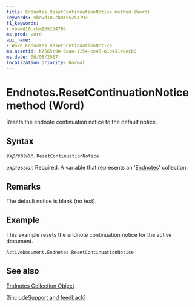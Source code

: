 ```yaml
---
title: Endnotes.ResetContinuationNotice method (Word)
keywords: vbawd10.chm155254793
f1_keywords:
- vbawd10.chm155254793
ms.prod: word
api_name:
- Word.Endnotes.ResetContinuationNotice
ms.assetid: b7565c90-6aaa-1154-ce45-61b43149ecb0
ms.date: 06/08/2017
localization_priority: Normal
---
```



# Endnotes.ResetContinuationNotice method (Word)

Resets the endnote continuation notice to the default notice.


## Syntax

_expression_. `ResetContinuationNotice`

_expression_ Required. A variable that represents an '[Endnotes](Word.endnotes.md)' collection.


## Remarks

The default notice is blank (no text).


## Example

This example resets the endnote continuation notice for the active document.


```vb
ActiveDocument.Endnotes.ResetContinuationNotice
```


## See also


[Endnotes Collection Object](Word.endnotes.md)

[!include[Support and feedback](~/includes/feedback-boilerplate.md)]